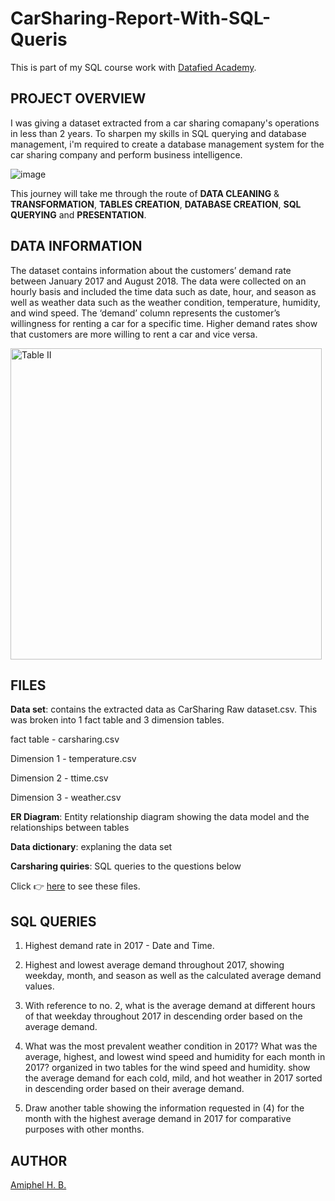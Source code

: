 # CarSharing-Report-With-SQL-Queris
This is part of my SQL course work with [Datafied Academy](https://github.com/Datafyde).


## PROJECT OVERVIEW
I was giving a dataset extracted from a car sharing comapany's operations in less than 2 years.
To sharpen my skills in SQL querying and database management, i'm required to create a database management system
for the car sharing company and perform business intelligence.

![image](https://github.com/Amiphel/Carsharing-Report-With-SQL-Queris/assets/157698401/f42da6b2-f296-4017-a15f-317631627781)

This journey will take me through the route of **DATA CLEANING** & **TRANSFORMATION**, **TABLES CREATION**, **DATABASE CREATION**, **SQL QUERYING** and **PRESENTATION**.

## DATA INFORMATION
The dataset contains information about the customers’ demand rate between January 2017 and August 2018. The data were collected on an hourly basis and included the time data such as date, hour, and season as well as weather data such as the weather condition, temperature, humidity, and wind speed. The ‘demand’ column represents the customer’s willingness for renting a car for a specific time. Higher demand rates show that customers are more willing to rent a car and vice versa.

<img width="498" alt="Table II" src="https://github.com/Amiphel/Carsharing-Report-With-SQL-Queris/assets/157698401/f733bd8d-cf42-4a45-8529-60c0325d69c7">

## FILES

**Data set**: contains the extracted data as CarSharing Raw dataset.csv.
This was broken into 1 fact table and 3 dimension tables.

fact table - carsharing.csv

Dimension 1 - temperature.csv

Dimension 2 - ttime.csv

Dimension 3 - weather.csv

**ER Diagram**: Entity relationship diagram showing the data model and the relationships between tables

**Data dictionary**: explaning the data set

**Carsharing quiries**: SQL queries to the questions below

Click 👉 [here](https://drive.google.com/drive/folders/1vvdSF904hatwQOlyxMOzBoKkYgbwCp4O?usp=sharing) to see these files.


## SQL QUERIES
1. Highest demand rate in 2017 - Date and Time.

2. Highest and lowest average demand throughout 2017, showing weekday, month, and season as well as the calculated average demand values.

3. With reference to no. 2, what is the average demand at different hours of that weekday throughout 2017 in descending order based on the average demand.

4. What was the most prevalent weather condition in 2017? What was the average, highest, and lowest wind speed and humidity for each month in 2017?  organized in two tables for the wind speed and humidity. show the average demand for each cold, mild, and hot weather in 2017 sorted in descending order based on their average demand.

5.  Draw another table showing the information requested in (4) for the month with the highest average demand in 2017 for comparative purposes with other months.


## AUTHOR

[Amiphel H. B.](https://www.linkedin.com/in/amiphel-bassuo-931294220/)
